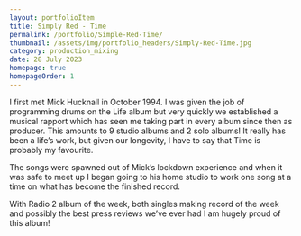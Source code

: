 ```yaml
---
layout: portfolioItem
title: Simply Red - Time
permalink: /portfolio/Simple-Red-Time/
thumbnail: /assets/img/portfolio_headers/Simply-Red-Time.jpg
category: production_mixing
date: 28 July 2023
homepage: true
homepageOrder: 1
---
```


<!-- With the release of the latest Simply Red album ‘Time’ fast approaching, it’s been great to see lead track ‘Better With You’ make Record of the Week at Radio 2 and the A-lists for both Radio 2 and Magic FM.

With the release of the latest Simply Red album ‘Time’ fast approaching, it’s been great to see lead track ‘Better With You’ make Record of the Week at Radio 2 and the A-lists for both Radio 2 and Magic FM.

[Video](https://www.youtube.com/watch?v=YgYSBHaDC5k) -->
I first met Mick Hucknall in October 1994. I was given the job of programming drums on the Life album but very quickly we established a musical rapport which has seen me taking part in every album since then as producer. This amounts to 9 studio albums and 2 solo albums! It really has been a life’s work, but given our longevity, I have to say that Time is probably my favourite. 

The songs were spawned out of Mick’s lockdown experience and when it was safe to meet up I began going to his home studio to work one song at a time on what has become the finished record. 

With Radio 2 album of the week, both singles making record of the week and possibly the best press reviews we’ve ever had I am hugely proud of this album! 
